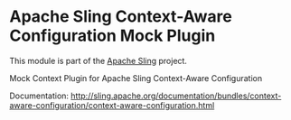 # Apache Sling Context-Aware Configuration Mock Plugin

This module is part of the [Apache Sling](https://sling.apache.org) project.

Mock Context Plugin for Apache Sling Context-Aware Configuration

Documentation:
http://sling.apache.org/documentation/bundles/context-aware-configuration/context-aware-configuration.html
